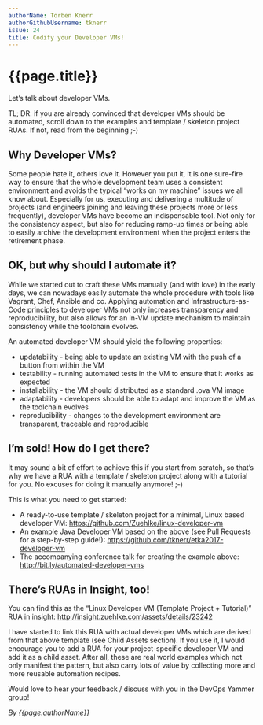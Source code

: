 ```yaml
---
authorName: Torben Knerr
authorGithubUsername: tknerr
issue: 24
title: Codify your Developer VMs!
---
```

# {{page.title}}

Let’s talk about developer VMs. 

TL; DR: if you are already convinced that developer VMs should be automated, scroll down to the examples
and template / skeleton project RUAs. If not, read from the beginning ;-)

## Why Developer VMs?

Some people hate it, others love it. However you put it, it is one sure-fire way to ensure that the
whole development team uses a consistent environment and avoids the typical “works on my machine”
issues we all know about. Especially for us, executing and delivering a multitude of projects (and engineers
joining and leaving these projects more or less frequently), developer VMs have become an indispensable tool.
Not only for the consistency aspect, but also for reducing ramp-up times or being able to easily archive the
development environment when the project enters the retirement phase.

## OK, but why should I automate it?

While we started out to craft these VMs manually (and with love) in the early days, we can nowadays easily
automate the whole procedure with tools like Vagrant, Chef, Ansible and co. Applying automation and
Infrastructure-as-Code principles to developer VMs not only increases transparency and reproducibility,
but also allows for an in-VM update mechanism to maintain consistency while the toolchain evolves.

An automated developer VM should yield the following properties:

* updatability - being able to update an existing VM with the push of a button from within the VM
* testability - running automated tests in the VM to ensure that it works as expected
* installability - the VM should distributed as a standard .ova VM image
* adaptability - developers should be able to adapt and improve the VM as the toolchain evolves
* reproducibility - changes to the development environment are transparent, traceable and reproducible

## I’m sold! How do I get there?

It may sound a bit of effort to achieve this if you start from scratch, so that’s why we have a RUA with a
template / skeleton project along with a tutorial for you. No excuses for doing it manually anymore! ;-)

This is what you need to get started:

* A ready-to-use template / skeleton project for a minimal, Linux based developer VM: https://github.com/Zuehlke/linux-developer-vm
* An example Java Developer VM based on the above (see Pull Requests for a step-by-step guide!): https://github.com/tknerr/etka2017-developer-vm 
* The accompanying conference talk for creating the example above: http://bit.ly/automated-developer-vms

## There’s RUAs in Insight, too!

You can find this as the “Linux Developer VM (Template Project + Tutorial)” RUA in insight:
http://insight.zuehlke.com/assets/details/23242

I have started to link this RUA with actual developer VMs which are derived from that above template
(see Child Assets section). If you use it, I would encourage you to add a RUA for your project-specific
developer VM and add it as a child asset. After all, these are real world examples which not only manifest
the pattern, but also carry lots of value by collecting more and more reusable automation recipes.

Would love to hear your feedback / discuss with you in the DevOps Yammer group!

*By {{page.authorName}}*
